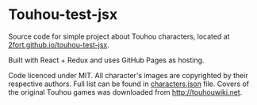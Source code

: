 # Touhou-test-jsx

Source code for simple project about Touhou characters, located at [2fort.github.io/touhou-test-jsx](http://2fort.github.io/touhou-test-jsx).

Built with React + Redux and uses GitHub Pages as hosting.

Code licenced under MIT. All character's images are copyrighted by their respective authors. Full list can be found in [characters.json](https://github.com/2fort/touhou-test-jsx/blob/master/src/json/characters.json) file. Covers of the original Touhou games was downloaded from http://touhouwiki.net.
